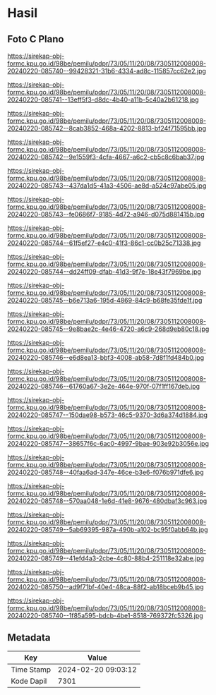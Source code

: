 # Hasil

## Foto C Plano

https://sirekap-obj-formc.kpu.go.id/98be/pemilu/pdpr/73/05/11/20/08/7305112008008-20240220-085740--99428321-31b6-4334-ad8c-115857cc62e2.jpg

https://sirekap-obj-formc.kpu.go.id/98be/pemilu/pdpr/73/05/11/20/08/7305112008008-20240220-085741--13eff5f3-d8dc-4b40-a11b-5c40a2b61218.jpg

https://sirekap-obj-formc.kpu.go.id/98be/pemilu/pdpr/73/05/11/20/08/7305112008008-20240220-085742--8cab3852-468a-4202-8813-bf24f71595bb.jpg

https://sirekap-obj-formc.kpu.go.id/98be/pemilu/pdpr/73/05/11/20/08/7305112008008-20240220-085742--9e1559f3-4cfa-4667-a6c2-cb5c8c6bab37.jpg

https://sirekap-obj-formc.kpu.go.id/98be/pemilu/pdpr/73/05/11/20/08/7305112008008-20240220-085743--437da1d5-41a3-4506-ae8d-a524c97abe05.jpg

https://sirekap-obj-formc.kpu.go.id/98be/pemilu/pdpr/73/05/11/20/08/7305112008008-20240220-085743--fe0686f7-9185-4d72-a946-d075d881415b.jpg

https://sirekap-obj-formc.kpu.go.id/98be/pemilu/pdpr/73/05/11/20/08/7305112008008-20240220-085744--61f5ef27-e4c0-41f3-86c1-cc0b25c71338.jpg

https://sirekap-obj-formc.kpu.go.id/98be/pemilu/pdpr/73/05/11/20/08/7305112008008-20240220-085744--dd24ff09-dfab-41d3-9f7e-18e43f7969be.jpg

https://sirekap-obj-formc.kpu.go.id/98be/pemilu/pdpr/73/05/11/20/08/7305112008008-20240220-085745--b6e713a6-195d-4869-84c9-b68fe35fde1f.jpg

https://sirekap-obj-formc.kpu.go.id/98be/pemilu/pdpr/73/05/11/20/08/7305112008008-20240220-085745--9e8bae2c-4e46-4720-a6c9-268d9eb80c18.jpg

https://sirekap-obj-formc.kpu.go.id/98be/pemilu/pdpr/73/05/11/20/08/7305112008008-20240220-085746--e6d8ea13-bbf3-4008-ab58-7d8f1fd484b0.jpg

https://sirekap-obj-formc.kpu.go.id/98be/pemilu/pdpr/73/05/11/20/08/7305112008008-20240220-085746--61760a67-3e2e-464e-970f-07f1ff167deb.jpg

https://sirekap-obj-formc.kpu.go.id/98be/pemilu/pdpr/73/05/11/20/08/7305112008008-20240220-085747--150dae98-b573-46c5-9370-3d6a374d1884.jpg

https://sirekap-obj-formc.kpu.go.id/98be/pemilu/pdpr/73/05/11/20/08/7305112008008-20240220-085747--38657f6c-6ac0-4997-9bae-903e92b3056e.jpg

https://sirekap-obj-formc.kpu.go.id/98be/pemilu/pdpr/73/05/11/20/08/7305112008008-20240220-085748--40faa6ad-347e-46ce-b3e6-f076b971dfe6.jpg

https://sirekap-obj-formc.kpu.go.id/98be/pemilu/pdpr/73/05/11/20/08/7305112008008-20240220-085748--570aa048-1e6d-41e8-9676-480dbaf3c963.jpg

https://sirekap-obj-formc.kpu.go.id/98be/pemilu/pdpr/73/05/11/20/08/7305112008008-20240220-085749--5ab69395-987a-490b-a102-bc95f0abb64b.jpg

https://sirekap-obj-formc.kpu.go.id/98be/pemilu/pdpr/73/05/11/20/08/7305112008008-20240220-085749--41efd4a3-2cbe-4c80-88b4-251118e32abe.jpg

https://sirekap-obj-formc.kpu.go.id/98be/pemilu/pdpr/73/05/11/20/08/7305112008008-20240220-085750--ad9f71bf-40e4-48ca-88f2-ab18bceb9b45.jpg

https://sirekap-obj-formc.kpu.go.id/98be/pemilu/pdpr/73/05/11/20/08/7305112008008-20240220-085740--1f85a595-bdcb-4be1-8518-769372fc5326.jpg


## Metadata

| Key        | Value               |
| ---------- | ------------------- |
| Time Stamp | 2024-02-20 09:03:12 |
| Kode Dapil | 7301                |



